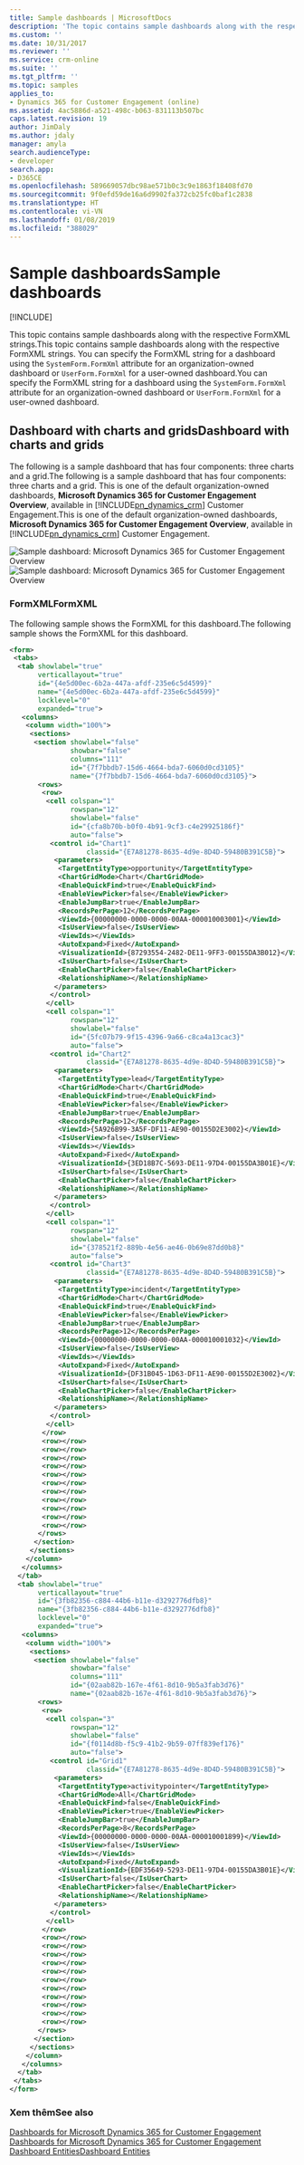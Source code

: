 ```yaml
---
title: Sample dashboards | MicrosoftDocs
description: 'The topic contains sample dashboards along with the respective FormXML strings. You can specify the FormXML string for a dashboard using the SystemForm.FormXml attribute for an organization-owned dashboard or UserForm.FormXml for a user-owned dashboard. '
ms.custom: ''
ms.date: 10/31/2017
ms.reviewer: ''
ms.service: crm-online
ms.suite: ''
ms.tgt_pltfrm: ''
ms.topic: samples
applies_to:
- Dynamics 365 for Customer Engagement (online)
ms.assetid: 4ac5886d-a521-498c-b063-831113b507bc
caps.latest.revision: 19
author: JimDaly
ms.author: jdaly
manager: amyla
search.audienceType:
- developer
search.app:
- D365CE
ms.openlocfilehash: 589669057dbc98ae571b0c3c9e1863f18408fd70
ms.sourcegitcommit: 9f0efd59de16a6d9902fa372cb25fc0baf1c2838
ms.translationtype: HT
ms.contentlocale: vi-VN
ms.lasthandoff: 01/08/2019
ms.locfileid: "388029"
---
```

# <a name="sample-dashboards"></a><span data-ttu-id="9523b-104">Sample dashboards</span><span class="sxs-lookup"><span data-stu-id="9523b-104">Sample dashboards</span></span>

[!INCLUDE[](../../includes/cc_applies_to_update_9_0_0.md)]

<span data-ttu-id="9523b-105">This topic contains sample dashboards along with the respective FormXML strings.</span><span class="sxs-lookup"><span data-stu-id="9523b-105">This topic contains sample dashboards along with the respective FormXML strings.</span></span> <span data-ttu-id="9523b-106">You can specify the FormXML string for a dashboard using the `SystemForm.FormXml` attribute for an organization-owned dashboard or `UserForm.FormXml` for a user-owned dashboard.</span><span class="sxs-lookup"><span data-stu-id="9523b-106">You can specify the FormXML string for a dashboard using the `SystemForm.FormXml` attribute for an organization-owned dashboard or `UserForm.FormXml` for a user-owned dashboard.</span></span>  
  
<a name="Sample1"></a>   
## <a name="dashboard-with-charts-and-grids"></a><span data-ttu-id="9523b-107">Dashboard with charts and grids</span><span class="sxs-lookup"><span data-stu-id="9523b-107">Dashboard with charts and grids</span></span>  
 <span data-ttu-id="9523b-108">The following is a sample dashboard that has four components: three charts and a grid.</span><span class="sxs-lookup"><span data-stu-id="9523b-108">The following is a sample dashboard that has four components: three charts and a grid.</span></span> <span data-ttu-id="9523b-109">This is one of the default organization-owned dashboards, **Microsoft Dynamics 365 for Customer Engagement Overview**, available in [!INCLUDE[pn_dynamics_crm](../../includes/pn-dynamics-crm.md)] Customer Engagement.</span><span class="sxs-lookup"><span data-stu-id="9523b-109">This is one of the default organization-owned dashboards, **Microsoft Dynamics 365 for Customer Engagement Overview**, available in [!INCLUDE[pn_dynamics_crm](../../includes/pn-dynamics-crm.md)] Customer Engagement.</span></span>  
  
 <span data-ttu-id="9523b-110">![Sample dashboard: Microsoft Dynamics 365 for Customer Engagement Overview](../media/dashboard-sample.png "Sample dashboard: Microsoft Dynamics 365 for Customer Engagement Overview")</span><span class="sxs-lookup"><span data-stu-id="9523b-110">![Sample dashboard: Microsoft Dynamics 365 for Customer Engagement Overview](../media/dashboard-sample.png "Sample dashboard: Microsoft Dynamics 365 for Customer Engagement Overview")</span></span>  
  
### <a name="formxml"></a><span data-ttu-id="9523b-111">FormXML</span><span class="sxs-lookup"><span data-stu-id="9523b-111">FormXML</span></span>  
 <span data-ttu-id="9523b-112">The following sample shows the FormXML for this dashboard.</span><span class="sxs-lookup"><span data-stu-id="9523b-112">The following sample shows the FormXML for this dashboard.</span></span>  
  
```xml  
<form>  
 <tabs>  
  <tab showlabel="true"  
       verticallayout="true"  
       id="{4e5d00ec-6b2a-447a-afdf-235e6c5d4599}"  
       name="{4e5d00ec-6b2a-447a-afdf-235e6c5d4599}"  
       locklevel="0"  
       expanded="true">  
   <columns>  
    <column width="100%">  
     <sections>  
      <section showlabel="false"  
               showbar="false"  
               columns="111"  
               id="{7f7bbdb7-15d6-4664-bda7-6060d0cd3105}"  
               name="{7f7bbdb7-15d6-4664-bda7-6060d0cd3105}">  
       <rows>  
        <row>  
         <cell colspan="1"  
               rowspan="12"  
               showlabel="false"  
               id="{cfa8b70b-b0f0-4b91-9cf3-c4e29925186f}"  
               auto="false">  
          <control id="Chart1"  
                   classid="{E7A81278-8635-4d9e-8D4D-59480B391C5B}">  
           <parameters>  
            <TargetEntityType>opportunity</TargetEntityType>  
            <ChartGridMode>Chart</ChartGridMode>  
            <EnableQuickFind>true</EnableQuickFind>  
            <EnableViewPicker>false</EnableViewPicker>  
            <EnableJumpBar>true</EnableJumpBar>  
            <RecordsPerPage>12</RecordsPerPage>  
            <ViewId>{00000000-0000-0000-00AA-000010003001}</ViewId>  
            <IsUserView>false</IsUserView>  
            <ViewIds></ViewIds>  
            <AutoExpand>Fixed</AutoExpand>  
            <VisualizationId>{87293554-2482-DE11-9FF3-00155DA3B012}</VisualizationId>  
            <IsUserChart>false</IsUserChart>  
            <EnableChartPicker>false</EnableChartPicker>  
            <RelationshipName></RelationshipName>  
           </parameters>  
          </control>  
         </cell>  
         <cell colspan="1"  
               rowspan="12"  
               showlabel="false"  
               id="{5fc07b79-9f15-4396-9a66-c8ca4a13cac3}"  
               auto="false">  
          <control id="Chart2"  
                   classid="{E7A81278-8635-4d9e-8D4D-59480B391C5B}">  
           <parameters>  
            <TargetEntityType>lead</TargetEntityType>  
            <ChartGridMode>Chart</ChartGridMode>  
            <EnableQuickFind>true</EnableQuickFind>  
            <EnableViewPicker>false</EnableViewPicker>  
            <EnableJumpBar>true</EnableJumpBar>  
            <RecordsPerPage>12</RecordsPerPage>  
            <ViewId>{5A926B99-3A5F-DF11-AE90-00155D2E3002}</ViewId>  
            <IsUserView>false</IsUserView>  
            <ViewIds></ViewIds>  
            <AutoExpand>Fixed</AutoExpand>  
            <VisualizationId>{3ED18B7C-5693-DE11-97D4-00155DA3B01E}</VisualizationId>  
            <IsUserChart>false</IsUserChart>  
            <EnableChartPicker>false</EnableChartPicker>  
            <RelationshipName></RelationshipName>  
           </parameters>  
          </control>  
         </cell>  
         <cell colspan="1"  
               rowspan="12"  
               showlabel="false"  
               id="{378521f2-889b-4e56-ae46-0b69e87dd0b8}"  
               auto="false">  
          <control id="Chart3"  
                   classid="{E7A81278-8635-4d9e-8D4D-59480B391C5B}">  
           <parameters>  
            <TargetEntityType>incident</TargetEntityType>  
            <ChartGridMode>Chart</ChartGridMode>  
            <EnableQuickFind>true</EnableQuickFind>  
            <EnableViewPicker>false</EnableViewPicker>  
            <EnableJumpBar>true</EnableJumpBar>  
            <RecordsPerPage>12</RecordsPerPage>  
            <ViewId>{00000000-0000-0000-00AA-000010001032}</ViewId>  
            <IsUserView>false</IsUserView>  
            <ViewIds></ViewIds>  
            <AutoExpand>Fixed</AutoExpand>  
            <VisualizationId>{DF31B045-1D63-DF11-AE90-00155D2E3002}</VisualizationId>  
            <IsUserChart>false</IsUserChart>  
            <EnableChartPicker>false</EnableChartPicker>  
            <RelationshipName></RelationshipName>  
           </parameters>  
          </control>  
         </cell>  
        </row>  
        <row></row>  
        <row></row>  
        <row></row>  
        <row></row>  
        <row></row>  
        <row></row>  
        <row></row>  
        <row></row>  
        <row></row>  
        <row></row>  
        <row></row>  
       </rows>  
      </section>  
     </sections>  
    </column>  
   </columns>  
  </tab>  
  <tab showlabel="true"  
       verticallayout="true"  
       id="{3fb82356-c884-44b6-b11e-d3292776dfb8}"  
       name="{3fb82356-c884-44b6-b11e-d3292776dfb8}"  
       locklevel="0"  
       expanded="true">  
   <columns>  
    <column width="100%">  
     <sections>  
      <section showlabel="false"  
               showbar="false"  
               columns="111"  
               id="{02aab82b-167e-4f61-8d10-9b5a3fab3d76}"  
               name="{02aab82b-167e-4f61-8d10-9b5a3fab3d76}">  
       <rows>  
        <row>  
         <cell colspan="3"  
               rowspan="12"  
               showlabel="false"  
               id="{f0114d8b-f5c9-41b2-9b59-07ff839ef176}"  
               auto="false">  
          <control id="Grid1"  
                   classid="{E7A81278-8635-4d9e-8D4D-59480B391C5B}">  
           <parameters>  
            <TargetEntityType>activitypointer</TargetEntityType>  
            <ChartGridMode>All</ChartGridMode>  
            <EnableQuickFind>false</EnableQuickFind>  
            <EnableViewPicker>true</EnableViewPicker>  
            <EnableJumpBar>true</EnableJumpBar>  
            <RecordsPerPage>8</RecordsPerPage>  
            <ViewId>{00000000-0000-0000-00AA-000010001899}</ViewId>  
            <IsUserView>false</IsUserView>  
            <ViewIds></ViewIds>  
            <AutoExpand>Fixed</AutoExpand>  
            <VisualizationId>{EDF35649-5293-DE11-97D4-00155DA3B01E}</VisualizationId>  
            <IsUserChart>false</IsUserChart>  
            <EnableChartPicker>false</EnableChartPicker>  
            <RelationshipName></RelationshipName>  
           </parameters>  
          </control>  
         </cell>  
        </row>  
        <row></row>  
        <row></row>  
        <row></row>  
        <row></row>  
        <row></row>  
        <row></row>  
        <row></row>  
        <row></row>  
        <row></row>  
        <row></row>  
        <row></row>  
       </rows>  
      </section>  
     </sections>  
    </column>  
   </columns>  
  </tab>  
 </tabs>  
</form>  
```  
  
### <a name="see-also"></a><span data-ttu-id="9523b-113">Xem thêm</span><span class="sxs-lookup"><span data-stu-id="9523b-113">See also</span></span>  
 <span data-ttu-id="9523b-114">[Dashboards for Microsoft Dynamics 365 for Customer Engagement](analyze-data-with-dashboards.md) </span><span class="sxs-lookup"><span data-stu-id="9523b-114">[Dashboards for Microsoft Dynamics 365 for Customer Engagement](analyze-data-with-dashboards.md) </span></span>  
 [<span data-ttu-id="9523b-115">Dashboard Entities</span><span class="sxs-lookup"><span data-stu-id="9523b-115">Dashboard Entities</span></span>](dashboard-entities.md)
